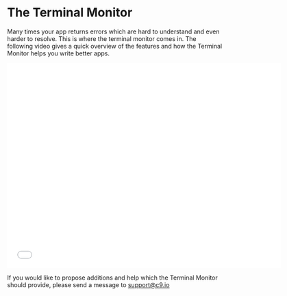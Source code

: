 # The Terminal Monitor

Many times your app returns errors which are hard to understand and even harder to resolve. This is where the terminal monitor comes in.
The following video gives a quick overview of the features and how the Terminal Monitor helps you write better apps.

<iframe width="640" height="480" src="//www.youtube.com/embed/FfzF1YnO8yY" frameborder="0" allowfullscreen></iframe>

If you would like to propose additions and help which the Terminal Monitor should provide, please send a message to support@c9.io